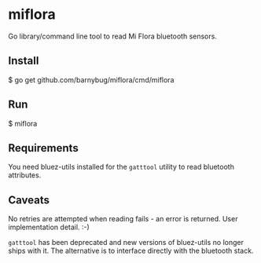 # miflora

Go library/command line tool to read Mi Flora bluetooth sensors.

## Install

$ go get github.com/barnybug/miflora/cmd/miflora

## Run

$ miflora

## Requirements

You need bluez-utils installed for the `gatttool` utility to read bluetooth
attributes.

## Caveats

No retries are attempted when reading fails - an error is returned. User
implementation detail. :-)

`gatttool` has been deprecated and new versions of bluez-utils no longer ships
with it. The alternative is to interface directly with the bluetooth stack.
